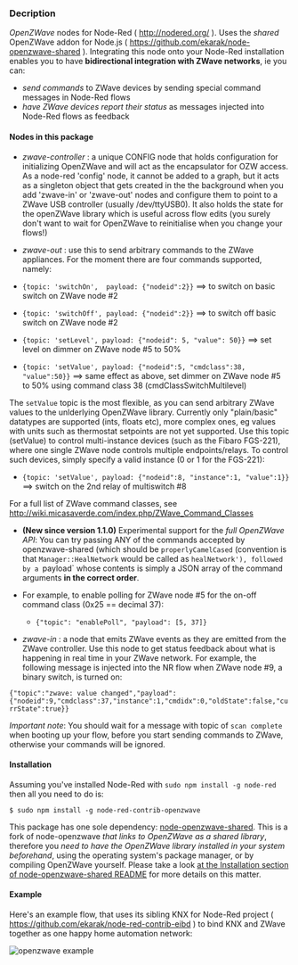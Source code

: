 ### Decription

*OpenZWave* nodes for Node-Red ( <http://nodered.org/> ). Uses the *shared* OpenZWave addon for Node.js ( <https://github.com/ekarak/node-openzwave-shared> ).
Integrating this node onto your Node-Red installation enables you to have **bidirectional integration with ZWave networks**, ie you can:
- *send commands* to ZWave devices by sending special command messages in Node-Red flows
- *have ZWave devices report their status* as messages injected into Node-Red flows as feedback

#### Nodes in this package

- *zwave-controller* : a unique CONFIG node that holds configuration for initializing OpenZWave and will act as the encapsulator for OZW access. As a node-red 'config' node, it cannot be added to a graph, but it acts as a singleton object that gets created in the the background when you add 'zwave-in' or 'zwave-out' nodes and configure them to point to a ZWave USB controller (usually /dev/ttyUSB0). It also holds the state for the openZWave library which is useful across flow edits (you surely don't want to wait for OpenZWave to reinitialise when you change your flows!)

- *zwave-out* : use this to send arbitrary commands to the ZWave appliances.  For the moment there are four commands supported, namely:

 - `{topic: 'switchOn',  payload: {"nodeid":2}}`  ==> to switch on basic switch on ZWave node #2

 - `{topic: 'switchOff', payload: {"nodeid":2}}`  ==> to switch off basic switch on ZWave node #2

 - `{topic: 'setLevel', payload: {"nodeid": 5, "value": 50}}`  ==> set level on dimmer on ZWave node #5 to 50%

 - `{topic: 'setValue', payload: {"nodeid":5, "cmdclass":38, "value":50}}` ==> same effect as above, set dimmer on ZWave node #5 to 50% using command class 38 (cmdClassSwitchMultilevel)

  The `setValue` topic is the most flexible, as you can send arbitrary ZWave values to the unlderlying OpenZWave library. Currently only "plain/basic" datatypes are supported (ints, floats etc), more complex ones, eg values with units such as thermostat setpoints are not yet supported. Use this topic (setValue) to control multi-instance devices (such as the Fibaro FGS-221), where one single ZWave node controls multiple endpoints/relays. To control such devices, simply specify a valid instance (0 or 1 for the FGS-221):

   - `{topic: 'setValue', payload: {"nodeid":8, "instance":1, "value":1}}`   ==> switch on the 2nd relay of multiswitch #8

  For a full list of ZWave command classes, see <http://wiki.micasaverde.com/index.php/ZWave_Command_Classes>

  - **(New since version 1.1.0)** Experimental support for the *full OpenZWave API*:
  You can try passing ANY of the commands accepted by openzwave-shared (which
  should be `properlyCamelCased` (convention is that `Manager::HealNetwork`
  would be called as `healNetwork'), followed by a `payload` whose contents
  is simply a JSON array of the command arguments **in the correct order**.

  - For example, to enable polling for ZWave node #5 for the on-off command class (0x25 == decimal 37):
    - `{"topic": "enablePoll", "payload": [5, 37]}`

- *zwave-in* : a node that emits ZWave events as they are emitted from the ZWave controller. Use this node to get status feedback about what is happening in real time in your ZWave network. For example, the following message is injected into the NR flow when ZWave node #9, a binary switch, is turned on:

`{"topic":"zwave: value changed","payload":{"nodeid":9,"cmdclass":37,"instance":1,"cmdidx":0,"oldState":false,"currState":true}}`

*Important note*: You should wait for a message with topic of `scan complete` when booting up your flow, before you start sending commands to ZWave, otherwise your commands will be ignored.


#### Installation
Assuming you've installed Node-Red with `sudo npm install -g node-red` then all you need to do is:

    $ sudo npm install -g node-red-contrib-openzwave

This package has one sole dependency: [node-openzwave-shared](https://github.com/OpenZWave/node-openzwave-shared). This is a fork of node-openzwave *that links to OpenZWave as a shared library*, therefore you *need to have the OpenZWave library installed in your system beforehand*, using the operating system's package manager, or by compiling OpenZWave yourself. Please take a look [at the Installation section of node-openzwave-shared README](https://github.com/OpenZWave/node-openzwave-shared#install) for more details on this matter.

#### Example

Here's an example flow, that uses its sibling KNX for Node-Red project ( <https://github.com/ekarak/node-red-contrib-eibd> ) to bind KNX and ZWave together as one happy home automation network:

![openzwave example](https://lh6.googleusercontent.com/-g4i3cJ_Anp8/VCG4uThDUQI/AAAAAAAAAvw/EoOagZZ8u34/s1600/teaser.png)
